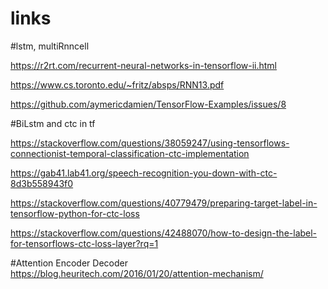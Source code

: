 # links

#lstm, multiRnncell

https://r2rt.com/recurrent-neural-networks-in-tensorflow-ii.html

https://www.cs.toronto.edu/~fritz/absps/RNN13.pdf


https://github.com/aymericdamien/TensorFlow-Examples/issues/8

#BiLstm and ctc in tf

https://stackoverflow.com/questions/38059247/using-tensorflows-connectionist-temporal-classification-ctc-implementation

https://gab41.lab41.org/speech-recognition-you-down-with-ctc-8d3b558943f0

https://stackoverflow.com/questions/40779479/preparing-target-label-in-tensorflow-python-for-ctc-loss

https://stackoverflow.com/questions/42488070/how-to-design-the-label-for-tensorflows-ctc-loss-layer?rq=1


#Attention Encoder Decoder
https://blog.heuritech.com/2016/01/20/attention-mechanism/
